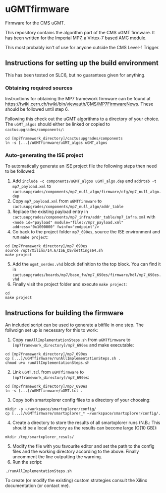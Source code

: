 uGMTfirmware
============

Firmware for the CMS uGMT.

This repository contains the algorithm part of the CMS uGMT firmware. It has been written for the Imperial MP7, a Virtex-7 based AMC module.

This most probably isn't of use for anyone outside the CMS Level-1 Trigger.

## Instructions for setting up the build environment
This has been tested on SLC6, but no guarantees given for anything.

### Obtaining required sources
Instructions for obtaining the MP7 framework firmware can be found at https://twiki.cern.ch/twiki/bin/viewauth/CMS/MP7FirmwareNews. These should be followed until step 6. 

Following this check out the uGMT algorithms to a directory of your choice. The `uGMT_algos` should either be linked or copied to `cactusupgrades/components/`:

```
cd [mp7framework_directory]/cactusupgrades/components
ln -s [...]/uGMTfirmware/uGMT_algos uGMT_algos
```

### Auto-generating the ISE project
To automatically generate an ISE project file the following steps then need to be followed:

1. Add `include -c components/uGMT_algos uGMT_algo.dep` and `addrtab -t mp7_payload.xml` to `cactusupgrades/components/mp7_null_algo/firmware/cfg/mp7_null_algo.dep`
2. Copy `mp7_payload.xml` from `uGMTfirmware` to `cactusupgrades/components/mp7_null_algo/addr_table`
3. Replace the existing payload entry in `cactusupgrades/components/mp7_infra/addr_table/mp7_infra.xml` with `<node id="payload" module="file://mp7_payload.xml" address="0x1000000" fwinfo="endpoint"/>`
4. Go back to the project folder `mp7_690es`, source the ISE environment and run `make project`:
```
cd [mp7framework_directory]/mp7_690es
source /opt/Xilinx/14.6/ISE_DS/settings64.sh
make project
```
5. Add the `ugmt_serdes.vhd` block definition to the top block. You can find it in `cactusupgrades/boards/mp7/base_fw/mp7_690es/firmware/hdl/mp7_690es.vhd`
6. Finally visit the project folder and execute `make project`:
```
cd 
make project
```

## Instructions for building the firmware
An included script can be used to generate a bitfile in one step. The follwoign set up is necessary for this to work:

1. Copy `runAllImplementationSteps.sh` from `uGMTfirmware` to `[mp7framework_directory]/mp7_690es` and make executable:
```
cd [mp7framework_directory]/mp7_690es
cp [...]/uGMTfirmware/runAllImplementationSteps.sh .
chmod u+x runAllImplementationSteps.sh
```
2. Link `uGMT.tcl` from `uGMTfirmware` to `[mp7framework_directory]/mp7_690es`:
```
cd [mp7framework_directory]/mp7_690es
ln -s [...]/uGMTfirmware/uGMT.tcl .
```
3. Copy both smartxplorer config files to a directory of your choosing:
```
mkdir -p ~/workspace/smartxplorer/config/
cp [...]/uGMTfirmware/smartxplorer_* ~/workspace/smartxplorer/config/.
```
4. Create a directory to store the results of all smartxplorer runs (N.B.: This should be a local directory as the results can become large (O(10 GB)):
```
mkdir /tmp/smartxplorer_resuls/
```
5. Modify the file with you favourite editor and set the path to the config files and the working directory according to the above. Finally uncomment the line outputting the warning.
5. Run the script:
```
./runAllImplementationSteps.sh
```

To create (or modify the existing) custom strategies consult the Xilinx documentation (or contact me).
